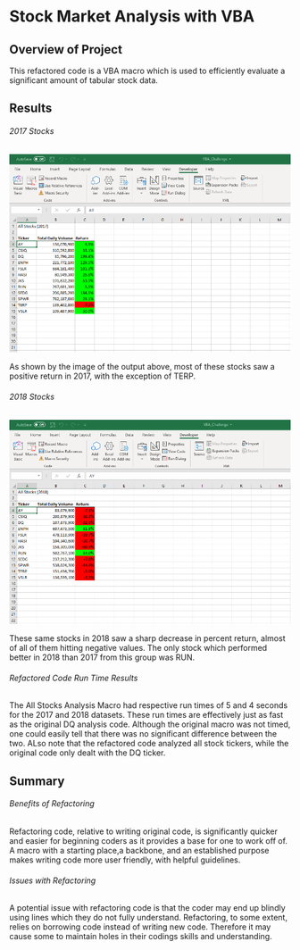 # Stock Market Analysis with VBA

## Overview of Project

This refactored code is a VBA macro which is used to efficiently evaluate a significant amount of tabular stock data. 

## Results
###### 2017 Stocks
![](Resources/2017_Results.png)

As shown by the image of the output above, most of these stocks saw a positive return in 2017, with the exception of TERP.
###### 2018 Stocks
![](Resources/2018_Results.png)

These same stocks in 2018 saw a sharp decrease in percent return, almost of all of them hitting negative values. The only stock which performed better in 2018 than 2017 from this group was RUN.

###### Refactored Code Run Time Results

The All Stocks Analysis Macro had respective run times of 5 and 4 seconds for the 2017 and 2018 datasets. These run times are effectively just as fast as the original DQ analysis code. Although the original macro was not timed, one could easily tell that there was no significant difference between the two. ALso note that the refactored code analyzed all stock tickers, while the original code only dealt with the DQ ticker.

## Summary

###### Benefits of Refactoring
Refactoring code, relative to writing original code, is significantly quicker and easier for beginning coders as it provides a base for one to work off of. A macro with a starting place,a backbone, and an established purpose makes writing code more user friendly, with helpful guidelines. 

###### Issues with Refactoring
A potential issue with refactoring code is that the coder may end up blindly using lines which they do not fully understand. Refactoring, to some extent, relies on borrowing code instead of writing new code. Therefore it may cause some to maintain holes in their codings skills and understanding. 
